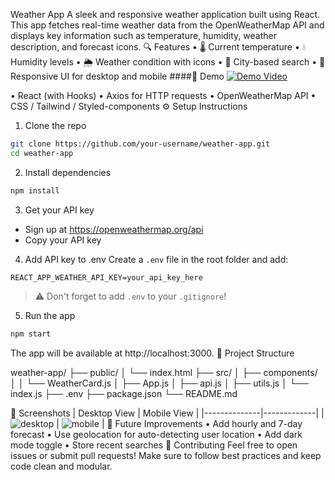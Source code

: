  Weather App
A sleek and responsive weather application built using React. This app fetches real-time weather data from the OpenWeatherMap API and displays key information such as temperature, humidity, weather description, and forecast icons.
🔍 Features
•	🌡️ Current temperature
•	💧 Humidity levels
•	🌦️ Weather condition with icons
•	🧭 City-based search
•	📱 Responsive UI for desktop and mobile
####🚀 Demo
[![Demo Video](demo/screenshot.png)](demo/weather_app.mp4)

•	React (with Hooks)
•	Axios for HTTP requests
•	OpenWeatherMap API
•	CSS / Tailwind / Styled-components
⚙️ Setup Instructions
1. Clone the repo
```bash
git clone https://github.com/your-username/weather-app.git
cd weather-app
```
2. Install dependencies
```bash
npm install
```
3. Get your API key
- Sign up at https://openweathermap.org/api
- Copy your API key
4. Add API key to .env
Create a `.env` file in the root folder and add:
```
REACT_APP_WEATHER_API_KEY=your_api_key_here
```
> ⚠️ Don't forget to add `.env` to your `.gitignore`!
5. Run the app
```bash
npm start
```
The app will be available at http://localhost:3000.
📁 Project Structure

weather-app/
├── public/
│   └── index.html
├── src/
│   ├── components/
│   │   └── WeatherCard.js
│   ├── App.js
│   ├── api.js
│   ├── utils.js
│   └── index.js
├── .env
├── package.json
└── README.md

📸 Screenshots
| Desktop View | Mobile View |
|--------------|-------------|
| ![desktop](./screenshots/desktop.png) | ![mobile](./screenshots/mobile.png) |
🧠 Future Improvements
•	Add hourly and 7-day forecast
•	Use geolocation for auto-detecting user location
•	Add dark mode toggle
•	Store recent searches
🤝 Contributing
Feel free to open issues or submit pull requests!
Make sure to follow best practices and keep code clean and modular.
